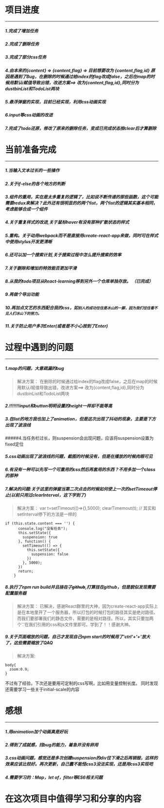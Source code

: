 # 项目进度

*  *  *
##### 1.完成了增加任务
##### 2.完成了删除任务
##### 3.完成了部分css任务
##### 4.由本来的{content} => {content,flag} =>  目前想要改为 {content,flag,id} 原因是遇到了Bug，在删除的时候通过给index的flag改成false，之后在map的时候用默认i赋值导致出错，改进方案==>  改为{content,flag,id},同时分为dustbinList和TodoList两块
##### 5.悬浮弹窗的实现，目前已经实现，利用css动画实现
##### 6.input等css动画的改进
##### 7.完成了todo还原，修改了原来的删除任务，变成已完成状态按clear后才算删除


# 当前准备完成
* * *
#####  1.当输入文本过长的一些操作
#####  2.关于if-else的各个地方的判断
#####  3.**组件的重用，实在是太多重复的逻辑了，比如说不断传递的那些函数，这个可能需要redux来解决？此外还有很明显的的两个list，两个list的逻辑其实基本相同，考虑能够合成一个组件**
#####  4.关于重复样式的改进,关于鼠标hover有没有那种扩散状态的样式
#####  5.重构。关于动用webpack而不是直接用create-react-app来做，同时可在样式中使用stylus开发更清晰
##### 6.还可以加一个搜索计划,关于搜索过程中怎么提升搜索的效率
##### 7.关于删除和增加的特效能否更加平滑
##### 8.从我的todo项目从React-learning移到另外一个仓库单独存放。 （已完成）
##### 9.再做个导出功能
##### 10.再加点文艺的东西配合我的css，如``别人的成功往往是冰山的一脚，因为我们往往看不见人们冰山下的努力。``
##### 11.关于防止用户多次Enter(或者是不小心按到了Enter)

# 过程中遇到的问题
* * *
##### 1.map的问题，大意疏漏的bug
> 解决方案：
在删除的时候通过给index的flag改成false，之后在map的时候用默认i赋值导致出错，改进方案==>  改为{content,flag,id},同时分为dustbinList和TodoList两块
##### 2.!!!!!!!input和button明明设置的height一样却不能等高
##### 3.在list的地方我也加上了animation，但是这次出现了抖动的现象，主要是下方出现了波浪线
#####4.当任务栏过长，则suspension会出现问题，应该将suspension设置为fixed定位
##### 5.css动画出现了波浪线的问题，截图的时候没有，但是在播放的时候肉眼可见
##### 6.有没有一种可以先写一个可重用的css然后再套用的东西？不用多加一个class的那种
##### 7.解决的问题:关于这里的弹窗当第二次点击的时候如何使上一次的setTimeout停止(以前只用过clearInterval，这下学到了)
> 解决方案：
var t=setTimeout(()=>{},5000);
clearTimemout(t);
// 其实和setInterval停下的方法是一样的
```
if (this.state.content === '') {
      console.log("没有任务");
      this.setState({
        suspension: true
      }, function() {
        setTimeout(() => {
          this.setState({
            suspension: false
          })
        }, 5000);
      })
      return;
    }
```
##### 8.执行了npm run build并且~~挂在了github~~,打算挂在github，但是貌似发现需要配置服务器
> 解决方案：
已解决，感谢React群里的大神，因为create-react-app实际上是在本地里开了一个服务器，所以打包的时候打包的路径其实是绝对路径。而我们要部署我们的静态文件，需要的是相对路径。所以，其实只要加两个'.'在我们引用的css和js文件里即可。学到了！！感谢大神。
##### 9.关于页面缩放的问题，自己才发现自己npm start的时候用了'ctrl'+'+'放大了，这些需要缩放了QAQ
> 解决方案:
```
body{
  zoom:0.9;
}
```
不过有了经验，下次还是要用可定制的css写啊，比如用变量控制长度。
同时发现还需要学习一些关于initial-scale的内容


# 感想
*  *  *
##### 1.用animation加个动画真是好玩
##### 2.得到了成就感，找bug的能力，着急并没有卵用
##### 3.css动画问题，感觉还是多次创建suspension的div往下滑之后再销毁，这样的效果应该比较好。再次更新，自己蠢不能怪css3没法实现，还是用css3实现吧
##### 4.需要学习的：Map，let of，filter等ES6相关问题

# 在这次项目中值得学习和分享的内容